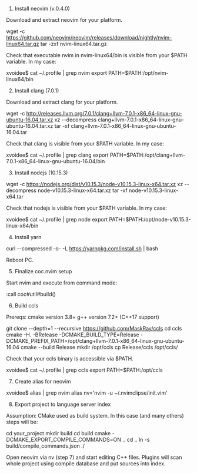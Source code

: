 1. Install neovim (v.0.4.0)

Download and extract neovim for your platform.

wget -c https://github.com/neovim/neovim/releases/download/nightly/nvim-linux64.tar.gz
tar -zxf nvim-linux64.tar.gz

Check that executable nvim in nvim-linux64/bin is visible from your $PATH variable. In my case:

xvoidee$ cat ~/.profile | grep nvim
export PATH=$PATH:/opt/nvim-linux64/bin

2. Install clang (7.0.1)

Download and extract clang for your platform.

wget -c http://releases.llvm.org/7.0.1/clang+llvm-7.0.1-x86_64-linux-gnu-ubuntu-16.04.tar.xz
xz --decompress clang+llvm-7.0.1-x86_64-linux-gnu-ubuntu-16.04.tar.xz 
tar -xf clang+llvm-7.0.1-x86_64-linux-gnu-ubuntu-16.04.tar

Check that clang is visible from your $PATH variable. In my case:

xvoidee$ cat ~/.profile | grep clang
export PATH=$PATH:/opt/clang+llvm-7.0.1-x86_64-linux-gnu-ubuntu-16.04/bin

3. Install nodejs (10.15.3)

wget -c https://nodejs.org/dist/v10.15.3/node-v10.15.3-linux-x64.tar.xz
xz --decompress node-v10.15.3-linux-x64.tar.xz 
tar -xf node-v10.15.3-linux-x64.tar 

Check that nodejs is visible from your $PATH variable. In my case:

xvoidee$ cat ~/.profile | grep node
export PATH=$PATH:/opt/node-v10.15.3-linux-x64/bin

4. Install yarn

curl --compressed -o- -L https://yarnpkg.com/install.sh | bash

Reboot PC.

5. Finalize coc.nvim setup

Start nvim and execute from command mode:

:call coc#util#build()

6. Build ccls

Prereqs:
cmake version 3.8+
g++ version 7.2+ (C++17 support)

git clone --depth=1 --recursive https://github.com/MaskRay/ccls
cd ccls
cmake -H. -BRelease -DCMAKE_BUILD_TYPE=Release -DCMAKE_PREFIX_PATH=/opt/clang+llvm-7.0.1-x86_64-linux-gnu-ubuntu-16.04
cmake --build Release
mkdir /opt/ccls
cp Release/ccls /opt/ccls/

Check that your ccls binary is accessible via $PATH.

xvoidee$ cat ~/.profile | grep ccls
export PATH=$PATH:/opt/ccls

7. Create alias for neovim

xvoidee$ alias | grep nvim
alias nv='nvim -u ~/.nvimclipse/init.vim'

8. Export project to language server index

Assumption: CMake used as build system. In this case (and many others) steps will be:

cd your_project
mkdir build
cd build
cmake -DCMAKE_EXPORT_COMPILE_COMMANDS=ON ..
cd ..
ln -s build/compile_commands.json ./

Open neovim via nv (step 7) and start editing C++ files. Plugins will scan whole project using compile database and put sources into index.